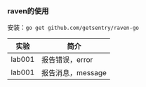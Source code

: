 ### raven的使用
安装：`go get github.com/getsentry/raven-go`

|实验|简介|
|---|---|
|lab001|报告错误，error|
|lab001|报告消息，message|